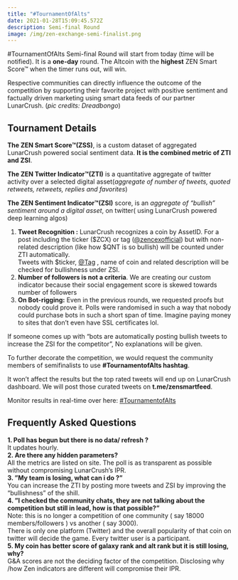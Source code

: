 ```yaml
---
title: "#TournamentOfAlts"
date: 2021-01-28T15:09:45.572Z
description: Semi-final Round
image: /img/zen-exchange-semi-finalist.png
---
```

<!--StartFragment-->

\#TournamentOfAlts Semi-final Round will start from today (time will be notified). It is a **one-day** round. The Altcoin with the **highest** ZEN Smart Score™ when the timer runs out, will win.

Respective communities can directly influence the outcome of the competition by supporting their favorite project with positive sentiment and factually driven marketing using smart data feeds of our partner LunarCrush. (*pic credits: Dreadbongo*)



<!--EndFragment-->



<!--StartFragment-->



## **Tournament Details**

**The ZEN Smart Score™(ZSS)**, is a custom dataset of aggregated LunarCrush powered social sentiment data. **It is the combined metric of ZTI and ZSI**.

**The ZEN Twitter Indicator™(ZTI)** is a quantitative aggregate of twitter activity over a selected digital asset(*aggregate of number of tweets, quoted retweets, retweets, replies and favorites*)

**The ZEN Sentiment Indicator™(ZSI)** score, is an *aggregate of “bullish” sentiment around a digital asset*, on twitter( using LunarCrush powered deep learning algos)

<!--EndFragment-->

<!--StartFragment-->

1. **Tweet Recognition :** LunarCrush recognizes a coin by AssetID. For a post including the ticker ($ZCX) or tag ([@zencexofficial](http://twitter.com/zencexofficial)) but with non-related description (like how $QNT is so bullish) will be counted under ZTI automatically.\
   Tweets with $ticker, [@Tag](http://twitter.com/Tag) , name of coin and related description will be checked for bullishness under ZSI.
2. **Number of followers is not a criteria**. We are creating our custom indicator because their social engagement score is skewed towards number of followers
3. **On Bot-rigging:** Even in the previous rounds, we requested proofs but nobody could prove it. Polls were randomised in such a way that nobody could purchase bots in such a short span of time. Imagine paying money to sites that don’t even have SSL certificates lol.

If someone comes up with “bots are automatically posting bullish tweets to increase the ZSI for the competitor”, No explanations will be given.

To further decorate the competition, we would request the community members of semifinalists to use **\#TournamentofAlts hashtag**.

It won’t affect the results but the top rated tweets will end up on LunarCrush dashboard. We will post those curated tweets on **t.me/zensmartfeed**.



Monitor results in real-time over here: [\#TournamentofAlts](https://zencex.com/wenzen)



## Frequently Asked Questions

**1. Poll has begun but there is no data/ refresh ?**\
It updates hourly.\
**2. Are there any hidden parameters?**\
All the metrics are listed on site. The poll is as transparent as possible without compromising LunarCrush’s IPR.\
**3. ”My team is losing, what can i do ?”**\
You can increase the ZTI by posting more tweets and ZSI by improving the “bullishness” of the shill.\
**4. ”I checked the community chats, they are not talking about the competition but still in lead, how is that possible?”**\
Note: this is no longer a competition of one community ( say 18000 members/followers ) vs another ( say 3000).\
There is only one platform (Twitter) and the overall popularity of that coin on twitter will decide the game. Every twitter user is a participant.\
**5. My coin has better score of galaxy rank and alt rank but it is still losing, why?**\
G&A scores are not the deciding factor of the competition. Disclosing why /how Zen indicators are different will compromise their IPR.

<!--EndFragment-->
